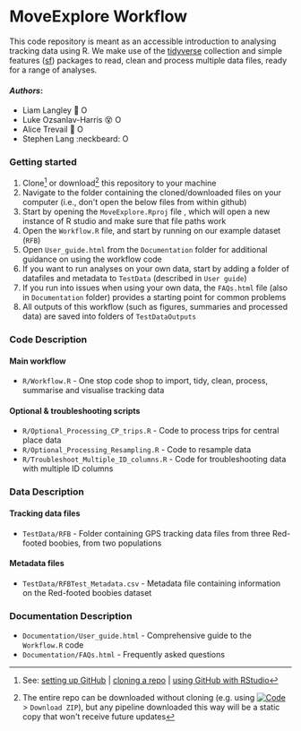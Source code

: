 # MoveExplore Workflow
This code repository is meant as an accessible introduction to analysing tracking data using R. We make use of the [tidyverse](https://www.tidyverse.org/packages/) collection and simple features ([sf](https://r-spatial.github.io/sf/index.html)) packages to read, clean and process multiple data files, ready for a range of analyses.

#### _Authors_:

- Liam Langley :dancer: <a itemprop="sameAs" content="https://orcid.org/0000-0001-9754-6517" href="https://orcid.org/0000-0001-9754-6517" target="orcid.widget" rel="me noopener noreferrer" style="vertical-align:top;"><img src="https://orcid.org/sites/default/files/images/orcid_16x16.png" alt="ORCID iD icon" style="width:1em;margin-right:.5em;"/></a>
- Luke Ozsanlav-Harris :dizzy_face: <a itemprop="sameAs" content="https://orcid.org/0000-0003-3889-6722" href="https://orcid.org/0000-0003-3889-6722" target="orcid.widget" rel="me noopener noreferrer" style="vertical-align:top;"><img src="https://orcid.org/sites/default/files/images/orcid_16x16.png" alt="ORCID iD icon" style="width:1em;margin-right:.5em;"/></a>
- Alice Trevail :runner: <a itemprop="sameAs" content="https://orcid.org/0000-0002-6459-5213" href="https://orcid.org/0000-0002-6459-5213" target="orcid.widget" rel="me noopener noreferrer" style="vertical-align:top;"><img src="https://orcid.org/sites/default/files/images/orcid_16x16.png" alt="ORCID iD icon" style="width:1em;margin-right:.5em;"/></a>
- Stephen Lang :neckbeard: <a itemprop="sameAs" content="https://orcid.org/0000-0001-5820-4346" href="https://orcid.org/0000-0001-5820-4346" target="orcid.widget" rel="me noopener noreferrer" style="vertical-align:top;"><img src="https://orcid.org/sites/default/files/images/orcid_16x16.png" alt="ORCID iD icon" style="width:1em;margin-right:.5em;"/></a>

### Getting started

1.  Clone[^1] or download[^2] this repository to your machine
2.  Navigate to the folder containing the cloned/downloaded files on your computer (i.e., don't open the below files from within github)
3.  Start by opening the `MoveExplore.Rproj` file , which will open a new instance of R studio and make sure that file paths work
4.  Open the `Workflow.R` file, and start by running on our example dataset (`RFB`)
5.  Open `User_guide.html` from the `Documentation` folder for additional guidance on using the workflow code
6.  If you want to run analyses on your own data, start by adding a folder of datafiles and metadata to `TestData` (described in `User guide`)
7.  If you run into issues when using your own data, the `FAQs.html` file (also in `Documentation` folder) provides a starting point for common problems
8.  All outputs of this workflow (such as figures, summaries and processed data) are saved into folders of `TestDataOutputs`

### Code Description
#### Main workflow
- `R/Workflow.R` -  One stop code shop to import, tidy, clean, process, summarise and visualise tracking data

#### Optional & troubleshooting scripts
- `R/Optional_Processing_CP_trips.R` - Code to process trips for central place data
- `R/Optional_Processing_Resampling.R` - Code to resample data
- `R/Troubleshoot_Multiple_ID_columns.R` - Code for troubleshooting data with multiple ID columns

### Data Description
#### Tracking data files
- `TestData/RFB` - Folder containing GPS tracking data files from three Red-footed boobies, from two populations

#### Metadata files
- `TestData/RFBTest_Metadata.csv` - Metadata file containing information on the Red-footed boobies dataset

### Documentation Description
- `Documentation/User_guide.html` - Comprehensive guide to the `Workflow.R` code
- `Documentation/FAQs.html` - Frequently asked questions


[^1]: See: [setting up GitHub](https://intro2r.com/setup_git.html) | [cloning a repo](https://intro2r.com/setting-up-a-project-in-rstudio.html) | [using GitHub with RStudio](https://intro2r.com/use_git.html)
[^2]: The entire repo can be downloaded without cloning (e.g. using 
[![Code](https://img.shields.io/badge/-%20Code-brightgreen?style=flat-square)](https://github.com/AliceTrevail/Code-workshop) > `Download ZIP`), but any pipeline downloaded this way will be a static copy that won't receive future updates

